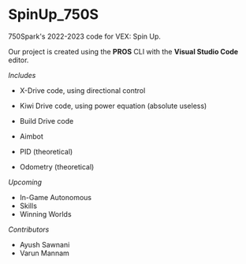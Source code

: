 # SpinUp_750S
750Spark's 2022-2023 code for VEX: Spin Up.

Our project is created using the **PROS** CLI with the **Visual Studio Code** editor.

*Includes*
- X-Drive code, using directional control

- Kiwi Drive code, using power equation (absolute useless)

- Build Drive code

- Aimbot

- PID (theoretical)

- Odometry (theoretical)


*Upcoming*
- In-Game Autonomous
- Skills
- Winning Worlds

*Contributors*
- Ayush Sawnani
- Varun Mannam

